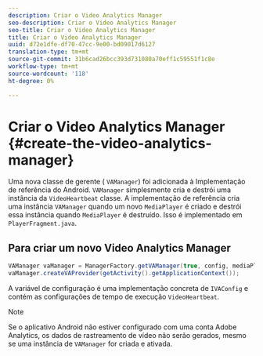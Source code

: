 ```yaml
---
description: Criar o Video Analytics Manager
seo-description: Criar o Video Analytics Manager
seo-title: Criar o Video Analytics Manager
title: Criar o Video Analytics Manager
uuid: d72e1dfe-df70-47cc-9e00-bd09017d6127
translation-type: tm+mt
source-git-commit: 31b6cad26bcc393d731080a70eff1c59551f1c8e
workflow-type: tm+mt
source-wordcount: '118'
ht-degree: 0%

---
```



# Criar o Video Analytics Manager {#create-the-video-analytics-manager}

Uma nova classe de gerente ( `VAManager`) foi adicionada à Implementação de referência do Android. `VAManager` simplesmente cria e destrói uma instância da  `VideoHeartbeat` classe. A implementação de referência cria uma instância `VAManager` quando um novo `MediaPlayer` é criado e destrói essa instância quando `MediaPlayer` é destruído. Isso é implementado em `PlayerFragment.java`.

## Para criar um novo Video Analytics Manager

```java
VAManager vaManager = ManagerFactory.getVAManager(true, config, mediaPlayer);  
vaManager.createVAProvider(getActivity().getApplicationContext()); 
```

A variável de configuração é uma implementação concreta de `IVAConfig` e contém as configurações de tempo de execução `VideoHeartbeat`.

>[!NOTE]
>
>Se o aplicativo Android não estiver configurado com uma conta Adobe Analytics, os dados de rastreamento de vídeo não serão gerados, mesmo se uma instância de `VAManager` for criada e ativada.

